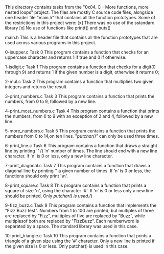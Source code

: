 This directory contains tasks from the "0x04. C - More functions, more nested loops" project.
The files are mostly C source code files, alongside one header file "main.h" that contains all the function prototypes.
Some of the restrictions in this project were:
[x] There was no use of the sstandard library
[x] No use of functions like printf() and puts()


main.h
This is a header file that contains all the function prototypes that are used across various programs in this project.

0-isupper.c
Task 0
This program contains a function that checks for an uppercase character and returns 1 if true and 0 if otherwise.

1-isdigit.c
Task 1
This program contains a function that checks for a digit(0 through 9) and returns 1 if the given number is a digit, otherwise it returns 0;

2-mul.c
Task 2
This program contains a function that multiplies two given integers and returns the result.

3-print_numbers.c
Task 3
This program contains a function that prints the numbers, from 0 to 9, followed by a new line.

4-print_most_numbers.c
Task 4
This program contains a function that prints the numbers, from 0 to 9 with an exception of 2 and 4, followed by a new line.

5-more_numbers.c
Task 5
This program contains a function that prints the numbers from 0 to 14,on ten lines. 
"_putchar()"_ can only be used three times.

6-print_line.c
Task 6
This program contains a function that draws a straight line by printing '_' (_) 'n' number of times.
The line should end with a new line character. If 'n' is 0 or less, only a new line character.

7-print_diagonal.c
Task 7
This program contains a function that draws a diagonal line by printing '\' a given number of times.
If 'n' is 0 or less, the functions should only print '\n'.

8-print_square.c
Task 8
This program contains a function that prints a square of size 'n', using the character '#'.
If 'n' is 0 or less only a new line should be printed.
Only _putchar() is used.(_)

9-fizz_buzz.c
Task 9
This program contains a function that implements the "Fizz Buzz test".
Numbers from 1 to 100 are printed, but multiples of three are replaced by "Fizz", multiples of five are replaced by "Buzz", while multiplesof both are replaced by "FizzBuzz".
Each number/word is separated by a space.
The standard library was used in this case.

10-print_triangle.c
Task 10
This program contains a function that prints a triangle of a given size using the '#' character.
Only a new line is printed if the given size is 0 or less.
Only putchar() is used in this case.
